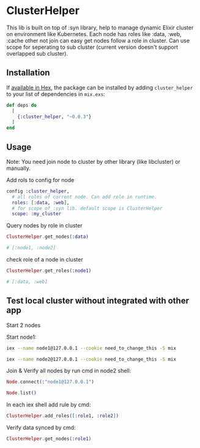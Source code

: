 # ClusterHelper

This lib is built on top of :syn library, help to manage dynamic Elixir cluster on environment like Kubernetes.
Each node has roles like :data, :web, :cache other not join can easy get nodes follow a role in cluster.
Can use scope for seperating to sub cluster (current version doesn't support overlapped sub cluster).

## Installation

If [available in Hex](https://hex.pm/docs/publish), the package can be installed
by adding `cluster_helper` to your list of dependencies in `mix.exs`:

```elixir
def deps do
  [
    {:cluster_helper, "~0.0.3"}
  ]
end
```

## Usage

Note: You need join node to cluster by other library (like libcluster) or manually.

Add rols to config for node

```Elixir
config :cluster_helper,
  # all roles of current node. Can add role in runtime.
  roles: [:data, :web],
  # for scope of :syn lib. default scope is ClusterHelper
  scope: :my_cluster 
```

Query nodes by role in cluster

```Elixir
ClusterHelper.get_nodes(:data)

# [:node1, :node2]
```

check role of a node in cluster

```Elixir
ClusterHelper.get_roles(:node1)

# [:data, :web]
```

## Test local cluster without integrated with other app

Start 2 nodes

Start node1:

```bash
iex --name node1@127.0.0.1 --cookie need_to_change_this -S mix
```

```bash
iex --name node2@127.0.0.1 --cookie need_to_change_this -S mix
```

Join & Verify all nodes by run cmd in node2 shell:

```Elixir
Node.connect(:"node1@127.0.0.1")

Node.list()
```

In each iex shell add rule by cmd:

```Elixir
ClusterHelper.add_roles([:role1, :role2])
```

Verify data synced by cmd:

```Elixir
ClusterHelper.get_nodes(:role1)
```
